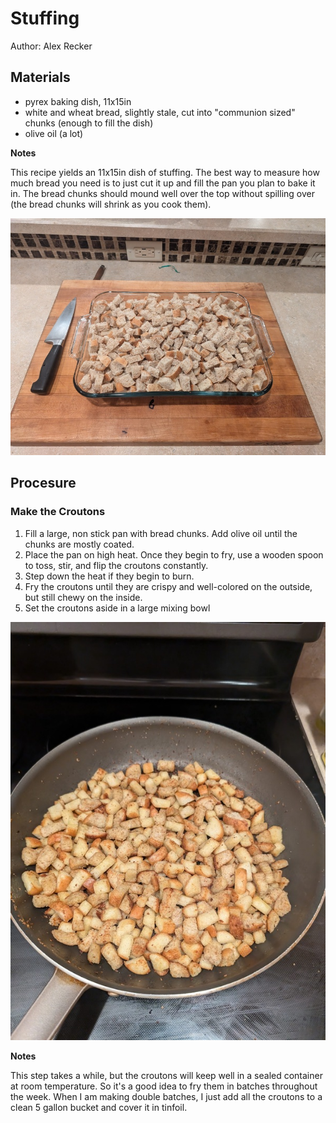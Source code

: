 # Stuffing

Author: Alex Recker

## Materials

- pyrex baking dish, 11x15in
- white and wheat bread, slightly stale, cut into "communion sized" chunks (enough to fill the dish)
- olive oil (a lot)

**Notes**

This recipe yields an 11x15in dish of stuffing.  The best way to measure how much bread you need is to just cut it up and fill the pan you plan to bake it in.  The bread chunks should mound well over the top without spilling over (the bread chunks will shrink as you cook them).

![](../images/stuffing-bread-quantity.jpg)

## Procesure

### Make the Croutons

1. Fill a large, non stick pan with bread chunks.  Add olive oil until the chunks are mostly coated.
2. Place the pan on high heat.  Once they begin to fry, use a wooden spoon to toss, stir, and flip the croutons constantly.
3. Step down the heat if they begin to burn.
4. Fry the croutons until they are crispy and well-colored on the outside, but still chewy on the inside.
5. Set the croutons aside in a large mixing bowl

![](../images/stuffing-frying-bread.jpg)

**Notes**

This step takes a while, but the croutons will keep well in a sealed container at room temperature.  So it's a good idea to fry them in batches throughout the week.  When I am making double batches, I just add all the croutons to a clean 5 gallon bucket and cover it in tinfoil.

